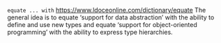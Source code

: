 `equate ... with`
https://www.ldoceonline.com/dictionary/equate
The general idea is to equate ‘support for data abstraction’ with the ability to define and use new types and equate ‘support for object-oriented programming’ with the ability to express type hierarchies.